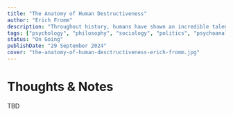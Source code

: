 ```yaml
---
title: "The Anatomy of Human Destructiveness"
author: "Erich Fromm"
description: "Throughout history, humans have shown an incredible talent for destruction as well as creation. Aggression has driven us to great heights and brutal lows."
tags: ["psychology", "philosophy", "sociology", "politics", "psychoanalysis"]
status: "On Going"
publishDate: "29 September 2024"
cover: "the-anatomy-of-human-desctructiveness-erich-fromm.jpg"
---
```


# Thoughts & Notes

TBD
